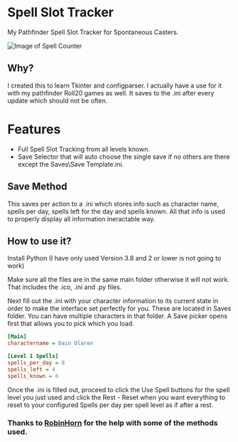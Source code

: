 # Spell Slot Tracker
My Pathfinder Spell Slot Tracker for Spontaneous Casters.

![Image of Spell Counter](https://i.imgur.com/P8XSlzF.png)

## Why?
I created this to learn Tkinter and configparser.
I actually have a use for it with my pathfinder Roll20 games as well. It saves to the .ini after every update which should not be often.

# Features
* Full Spell Slot Tracking from all levels known.
* Save Selector that will auto choose the single save if no others are there except the Saves\Save Template.ini.

## Save Method
This saves per action to a .ini which stores info such as character name, spells per day, spells left for the day and spells known. All that info is used to properly display all information ineractable way.

## How to use it?

Install Python (I have only used Version 3.8 and 2 or lower is not going to work)

Make sure all the files are in the same main folder otherwise it will not work. That includes the .ico, .ini and .py files.

Next fill out the .ini with your character information to its current state in order to make the interface set perfectly for you.
These are located in Saves folder. You can have multiple characters in that folder. A Save picker opens first that allows you to pick which you load.

```.ini
[Main]
charactername = Dain Olaren

[Level 1 Spells]
spells_per_day = 8
spells_left = 4
spells_known = 6
```

Once the .ini is filled out, proceed to click the Use Spell buttons for the spell level you just used and click the Rest - Reset when you want everything to reset to your configured Spells per day per spell level as if after a rest.

### Thanks to [RobinHorn](https://github.com/rellissc) for the help with some of the methods used.

